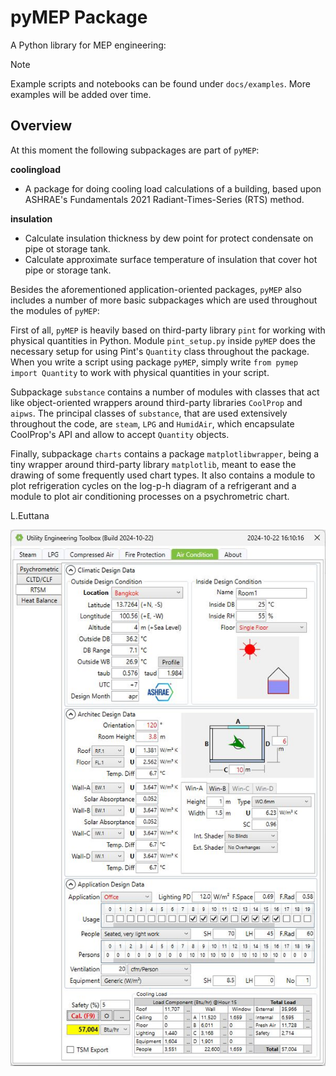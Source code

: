 # pyMEP Package

A Python library for MEP engineering:

> [!NOTE]
> Example scripts and notebooks can be found under `docs/examples`. More examples
> will be added over time.

## Overview
At this moment the following subpackages are part of `pyMEP`:

**coolingload**
- A package for doing cooling load calculations of a building, based upon ASHRAE's
Fundamentals 2021 Radiant-Times-Series (RTS) method.

**insulation**
- Calculate insulation thickness by dew point for protect condensate on pipe ot storage tank.
- Calculate approximate surface temperature of insulation that cover hot pipe or storage tank.

Besides the aforementioned application-oriented packages, `pyMEP` also includes a
number of more basic subpackages which are used throughout the modules of
`pyMEP`:

First of all, `pyMEP` is heavily based on third-party library `pint` for
working with physical quantities in Python. Module `pint_setup.py` inside `pyMEP`
does the necessary setup for using Pint's `Quantity` class throughout the
package. When you write a script using package `pyMEP`, simply write `from pymep
import Quantity` to work with physical quantities in your script.

Subpackage `substance` contains a number of modules with classes that act like
object-oriented wrappers around third-party libraries `CoolProp` and `aipws`.
The principal classes of `substance`, that are used extensively throughout
the code, are `steam`, `LPG` and `HumidAir`, which encapsulate CoolProp's API and
allow to accept `Quantity` objects.

Finally, subpackage `charts` contains a package `matplotlibwrapper`, being a
tiny wrapper around third-party library `matplotlib`, meant to ease the drawing
of some frequently used chart types. It also contains a module to plot
refrigeration cycles on the log-p-h diagram of a refrigerant and a module to
plot air conditioning processes on a psychrometric chart.

L.Euttana

![](https://github.com/hs0wkc/pyMEP/raw/master/images/screenshot.jpg)
